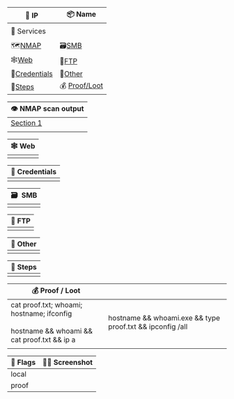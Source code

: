 
| <div class="td-sm">📌 IP</div>                                                                                                                                                                                                                                                                           | <div class="td-sm">📦 Name</div>                                                                                                                                                                                                                                                                         |
| -------------------------------------------------------------------------------------------------------------------------------------------------------------------------------------------------------------------------------------------------------------------------------------------------------- | -------------------------------------------------------------------------------------------------------------------------------------------------------------------------------------------------------------------------------------------------------------------------------------------------------- |
|                                                                                                                                                                                                                                                                                                          |                                                                                                                                                                                                                                                                                                          |
| 🐙 Services                                                                                                                                                                                                                                                                                              |                                                                                                                                                                                                                                                                                                          |
|                                                                                                                                                                                                                                                                                                          |                                                                                                                                                                                                                                                                                                          |
| 🗺<a href="#nmap">NMAP</a>                                                                                                                                                                                                                                                                               | 🗃[SMB](onenote:#PENTEST%20TEMPLATE%20v2&section-id={6C38DFA3-13AE-4D1B-AE88-77D7D4099297}&page-id={FB2D30C1-FDA5-4806-8D71-81547E9C02D9}&object-id={A3341C1F-CCFA-4CE7-8BCA-73D4D422073E}&4B&base-path=https://d.docs.live.net/0d291379410111e9/Documents/PTESTING/PENTEST%20TEMPLATE%20v2.one)         |
| 🕸[Web](onenote:#PENTEST%20TEMPLATE%20v2&section-id={6C38DFA3-13AE-4D1B-AE88-77D7D4099297}&page-id={FB2D30C1-FDA5-4806-8D71-81547E9C02D9}&object-id={A3341C1F-CCFA-4CE7-8BCA-73D4D422073E}&39&base-path=https://d.docs.live.net/0d291379410111e9/Documents/PTESTING/PENTEST%20TEMPLATE%20v2.one)         | 💾[FTP](onenote:#PENTEST%20TEMPLATE%20v2&section-id={6C38DFA3-13AE-4D1B-AE88-77D7D4099297}&page-id={FB2D30C1-FDA5-4806-8D71-81547E9C02D9}&object-id={A3341C1F-CCFA-4CE7-8BCA-73D4D422073E}&53&base-path=https://d.docs.live.net/0d291379410111e9/Documents/PTESTING/PENTEST%20TEMPLATE%20v2.one)         |
| 🧩[Credentials](onenote:#PENTEST%20TEMPLATE%20v2&section-id={6C38DFA3-13AE-4D1B-AE88-77D7D4099297}&page-id={FB2D30C1-FDA5-4806-8D71-81547E9C02D9}&object-id={A3341C1F-CCFA-4CE7-8BCA-73D4D422073E}&42&base-path=https://d.docs.live.net/0d291379410111e9/Documents/PTESTING/PENTEST%20TEMPLATE%20v2.one) | 🎯[Other](onenote:#PENTEST%20TEMPLATE%20v2&section-id={6C38DFA3-13AE-4D1B-AE88-77D7D4099297}&page-id={FB2D30C1-FDA5-4806-8D71-81547E9C02D9}&object-id={A3341C1F-CCFA-4CE7-8BCA-73D4D422073E}&5B&base-path=https://d.docs.live.net/0d291379410111e9/Documents/PTESTING/PENTEST%20TEMPLATE%20v2.one)       |
| 👣[Steps](onenote:#PENTEST%20TEMPLATE%20v2&section-id={6C38DFA3-13AE-4D1B-AE88-77D7D4099297}&page-id={FB2D30C1-FDA5-4806-8D71-81547E9C02D9}&object-id={A3341C1F-CCFA-4CE7-8BCA-73D4D422073E}&7F&base-path=https://d.docs.live.net/0d291379410111e9/Documents/PTESTING/PENTEST%20TEMPLATE%20v2.one)       | 💰 [Proof/Loot](onenote:#PENTEST%20TEMPLATE%20v2&section-id={6C38DFA3-13AE-4D1B-AE88-77D7D4099297}&page-id={FB2D30C1-FDA5-4806-8D71-81547E9C02D9}&object-id={631DB266-6646-4C3A-9778-91556803DF95}&85&base-path=https://d.docs.live.net/0d291379410111e9/Documents/PTESTING/PENTEST%20TEMPLATE%20v2.one) |

| <div class="td-lg">👁️ NMAP scan output</div> |
| --------------------------------------------- |
| [Section 1](#nmap)                            |
|                                               |

| <div class="td-lg">🕸 Web</div> |
| ------------------------------- |
|                                 |

| <div class="td-lg">🧩 Credentials</div> |
| --------------------------------------- |
|                                         |

| <div class="td-lg">🗃  SMB</div> |
| -------------------------------- |
|                                  |

| <div class="td-lg">💾 FTP</div> |
| ------------------------------- |
|                                 |

| <div class="td-lg">🎯 Other</div> |
| --------------------------------- |
|                                   |

| <div class="td-lg">👣 Steps</div> |
| --------------------------------- |
|                                   |

| <div class="td-sm">💰 Proof / Loot</div>                                                     | <div class="td-sm"></div>                                 |
| -------------------------------------------------------------------------------------------- | --------------------------------------------------------- |
| cat proof.txt; whoami; hostname; ifconfig<br><br>hostname && whoami && cat proof.txt && ip a | hostname && whoami.exe && type proof.txt && ipconfig /all |
|                                                                                              |                                                           |

| <div class="td-sm">🎌 Flags</div> | <div class="td-sm">👨‍💻 Screenshot</div> |
| --------------------------------- | ----------------------------------------- |
| local                             |                                           |
| proof                             |                                           |
